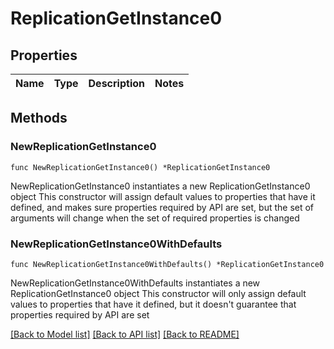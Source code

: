 # ReplicationGetInstance0

## Properties

Name | Type | Description | Notes
------------ | ------------- | ------------- | -------------

## Methods

### NewReplicationGetInstance0

`func NewReplicationGetInstance0() *ReplicationGetInstance0`

NewReplicationGetInstance0 instantiates a new ReplicationGetInstance0 object
This constructor will assign default values to properties that have it defined,
and makes sure properties required by API are set, but the set of arguments
will change when the set of required properties is changed

### NewReplicationGetInstance0WithDefaults

`func NewReplicationGetInstance0WithDefaults() *ReplicationGetInstance0`

NewReplicationGetInstance0WithDefaults instantiates a new ReplicationGetInstance0 object
This constructor will only assign default values to properties that have it defined,
but it doesn't guarantee that properties required by API are set


[[Back to Model list]](../README.md#documentation-for-models) [[Back to API list]](../README.md#documentation-for-api-endpoints) [[Back to README]](../README.md)


